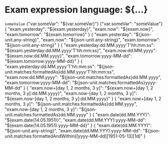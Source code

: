 # Exam expression language: ${...}

<div>
    <e:example name="Access to concordion variables">
        <e:given>
            <code c:set="#someVar">someValue</code>
        </e:given>
        <e:rs-post url="some/url" type="text/plain">
            <e:rs-case desc="You can have access to concordion variables with ">
                <body>
                    {"var.someVar": "${var.someVar}"}
                </body>
                <expected>
                    {"var.someVar": "someValue"}
                </expected>
            </e:rs-case>
        </e:rs-post>
    </e:example>
    <e:example name="DateTime support">
        <e:rs-post url="some/url" type="text/plain">
            <e:rs-case desc="There are constants of Date type for yesterday/now/tomorrow">
                <body>
                    {
                     "exam.yesterday": "${exam.yesterday}",
                     "exam.now":       "${exam.now}",
                     "exam.tomorrow":  "${exam.tomorrow}"
                    }
                </body>
                <expected>
                    {
                     "exam.yesterday": "${json-unit.any-string}",
                     "exam.now":       "${json-unit.any-string}",
                     "exam.tomorrow":  "${json-unit.any-string}"
                    }
                </expected>
            </e:rs-case>
            <e:rs-case desc="You can format the output of this constants">
                <body>
                    {
                     "exam.yesterday:dd.MM.yyyy'T'hh:mm:ss": "${exam.yesterday:dd.MM.yyyy'T'hh:mm:ss}",
                     "exam.now:dd.MM.yyyy":       "${exam.now:dd.MM.yyyy}",
                     "exam.tomorrow:yyyy-MM-dd":  "${exam.tomorrow:yyyy-MM-dd}"
                    }
                </body>
                <expected>
                    {
                     "exam.yesterday:dd.MM.yyyy'T'hh:mm:ss": "${json-unit.matches:formattedAs}dd.MM.yyyy'T'hh:mm:ss",
                     "exam.now:dd.MM.yyyy":       "${json-unit.matches:formattedAs}dd.MM.yyyy",
                     "exam.tomorrow:yyyy-MM-dd":  "${json-unit.matches:formattedAs}yyyy-MM-dd"
                    }
                </expected>
            </e:rs-case>
            <e:rs-case desc="You can get any time from now with +/- period">
                <body>
                    {
                     "exam.now+[day 1, 2 months, 3 y]": "${exam.now+[day 1, 2 months, 3 y]:dd.MM.yyyy}",
                     "exam.now-[day 1, 2 months, 3 y]": "${exam.now-[day 1, 2 months, 3 y]:dd.MM.yyyy}"
                    }
                </body>
                <expected>
                    {
                     "exam.now+[day 1, 2 months, 3 y]": "${json-unit.matches:formattedAs}dd.MM.yyyy",
                     "exam.now-[day 1, 2 months, 3 y]": "${json-unit.matches:formattedAs}dd.MM.yyyy"
                    }
                </expected>
            </e:rs-case>
            <e:rs-case desc="You can set arbitrary date with ">
                <body>
                    {
                     "exam.date(dd.MM.YYY)": "${exam.date(14.05.1951)}",
                     "exam.date(dd.MM.YYY):yyyy-MM-dd": "${exam.date(14.05.1951):yyyy-MM-dd}"
                    }
                </body>
                <expected>
                    {
                     "exam.date(dd.MM.YYY)": "${json-unit.any-string}",
                     "exam.date(dd.MM.YYY):yyyy-MM-dd": "${json-unit.matches:formattedAndWithin}[yyyy-MM-dd][1951-05-13][1d]"
                    }
                </expected>
            </e:rs-case>
        </e:rs-post>
    </e:example>
</div>